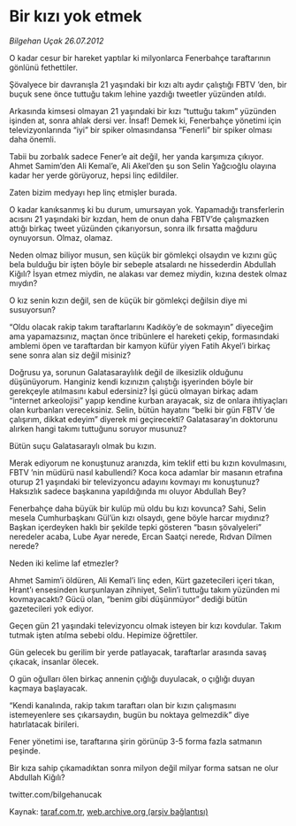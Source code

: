 # Bir kızı yok etmek

*Bilgehan Uçak 26.07.2012*

<div class="yazi"><p>O kadar cesur bir hareket yaptılar ki milyonlarca Fenerbahçe taraftarının gönlünü fethettiler.</p>
<p>Şövalyece bir davranışla 21 yaşındaki bir kızı altı aydır çalıştığı FBTV ’den, bir buçuk sene önce tuttuğu takım lehine yazdığı tweetler yüzünden atıldı.</p>
<p>Arkasında kimsesi olmayan 21 yaşındaki bir kızı “tuttuğu takım” yüzünden işinden at, sonra ahlak dersi ver. İnsaf! Demek ki, Fenerbahçe yönetimi için televizyonlarında “iyi” bir spiker olmasındansa “Fenerli” bir spiker olması daha önemli.</p>
<p>Tabii bu zorbalık sadece Fener’e ait değil, her yanda karşımıza çıkıyor. Ahmet Samim’den Ali Kemal’e, Ali Akel’den şu son Selin Yağcıoğlu olayına kadar her yerde görüyoruz, hepsi linç edildiler.</p>
<p>Zaten bizim medyayı hep linç etmişler burada.</p>
<p>O kadar kanıksanmış ki bu durum, umursayan yok. Yapamadığı transferlerin acısını 21 yaşındaki bir kızdan, hem de onun daha FBTV’de çalışmazken attığı birkaç tweet yüzünden çıkarıyorsun, sonra ilk fırsatta mağduru oynuyorsun. Olmaz, olamaz.</p>
<p>Neden olmaz biliyor musun, sen küçük bir gömlekçi olsaydın ve kızını güç bela bulduğu bir işten böyle bir sebeple atsalardı ne hissederdin Abdullah Kiğılı? İsyan etmez miydin, ne alakası var demez miydin, kızına destek olmaz mıydın?</p>
<p>O kız senin kızın değil, sen de küçük bir gömlekçi değilsin diye mi susuyorsun?</p>
<p>“Oldu olacak rakip takım taraftarlarını Kadıköy’e de sokmayın” diyeceğim ama yapamazsınız, maçtan önce tribünlere el hareketi çekip, formasındaki amblemi öpen ve taraftardan bir kamyon küfür yiyen Fatih Akyel’i birkaç sene sonra alan siz değil misiniz?</p>
<p>Doğrusu ya, sorunun Galatasaraylılık değil de ilkesizlik olduğunu düşünüyorum. Hanginiz kendi kızınızın çalıştığı işyerinden böyle bir gerekçeyle atılmasını kabul edersiniz? İşi gücü olmayan birkaç adam “internet arkeolojisi” yapıp kendine kurban arayacak, siz de onlara ihtiyaçları olan kurbanları vereceksiniz. Selin, bütün hayatını “belki bir gün FBTV ’de çalışırım, dikkat edeyim” diyerek mi geçirecekti? Galatasaray’ın doktorunu alırken hangi takımı tuttuğunu soruyor musunuz?</p>
<p>Bütün suçu Galatasaraylı olmak bu kızın.</p>
<p>Merak ediyorum ne konuştunuz aranızda, kim teklif etti bu kızın kovulmasını, FBTV ’nin müdürü nasıl kabullendi? Koca koca adamlar bir masanın etrafına oturup 21 yaşındaki bir televizyoncu adayını kovmayı mı konuştunuz? Haksızlık sadece başkanına yapıldığında mı oluyor Abdullah Bey?</p>
<p>Fenerbahçe daha büyük bir kulüp mü oldu bu kızı kovunca? Sahi, Selin mesela Cumhurbaşkanı Gül’ün kızı olsaydı, gene böyle harcar mıydınız? Başkan içerdeyken haklı bir şekilde tepki gösteren “basın şövalyeleri” neredeler acaba, Lube Ayar nerede, Ercan Saatçi nerede, Rıdvan Dilmen nerede?</p>
<p>Neden iki kelime laf etmezler?</p>
<p>Ahmet Samim’i öldüren, Ali Kemal’i linç eden, Kürt gazetecileri içeri tıkan, Hrant’ı ensesinden kurşunlayan zihniyet, Selin’i tuttuğu takım yüzünden mi kovmayacaktı? Gücü olan, “benim gibi düşünmüyor” dediği bütün gazetecileri yok ediyor.</p>
<p>Geçen gün 21 yaşındaki televizyoncu olmak isteyen bir kızı kovdular. Takım tutmak işten atılma sebebi oldu. Hepimize öğrettiler.</p>
<p>Gün gelecek bu gerilim bir yerde patlayacak, taraftarlar arasında savaş çıkacak, insanlar ölecek.</p>
<p>O gün oğulları ölen birkaç annenin çığlığı duyulacak, o çığlığı duyan kaçmaya başlayacak.</p>
<p>“Kendi kanalında, rakip takım taraftarı olan bir kızın çalışmasını istemeyenlere ses çıkarsaydın, bugün bu noktaya gelmezdik” diye hatırlatacak birileri.</p>
<p>Fener yönetimi ise, taraftarına şirin görünüp 3-5 forma fazla satmanın peşinde.</p>
<p>Bir kıza sahip çıkamadıktan sonra milyon değil milyar forma satsan ne olur Abdullah Kiğılı?</p>
<p>twitter.com/bilgehanucak</p>
</div>

Kaynak: [taraf.com.tr](http://www.taraf.com.tr/bilgehan-ucak/makale-bir-kizi-yok-etmek.htm), [web.archive.org (arşiv bağlantısı)](http://web.archive.org/web/20131107154201/http://www.taraf.com.tr/bilgehan-ucak/makale-bir-kizi-yok-etmek.htm)
